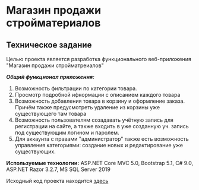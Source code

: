 # Магазин продажи стройматериалов

## Техническое задание
Целью проекта является разработка функционального веб-приложения "Магазин продажи стройматреиалов"

***Общий функционал приложения:***
1. Возможность фильтрации по категории товара.
2. Просмотр подробной ифнормации с описанием каждого товара
3. Возможность добавления товара в корзину и оформление заказа. Причём также предусмотреть удаление из корзины уже существующего там товара
4. Возможность пользователям созадавать учётную запись для регистрации на сайте, а также входить в уже созданную уч. запись под существующим логином и паролем.
5. Для аккаунта с правами "администратор" также есть возможность управления категориями: создание новых и редактирование уже существующих.

**Используемые технологии:**
ASP.NET Core MVC 5.0, Bootstrap 5.1, C# 9.0, ASP.NET Razor 3.2.7, MS SQL Server 2019

Исходный код проекта находится [здесь](https://github.com/umaddame/web_app/tree/main/web_app)
